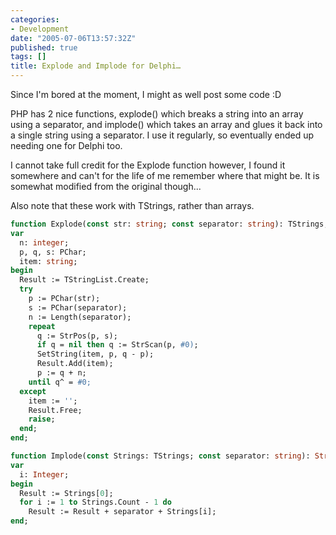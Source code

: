 ```yaml
---
categories:
- Development
date: "2005-07-06T13:57:32Z"
published: true
tags: []
title: Explode and Implode for Delphi…
---
```


Since I'm bored at the moment, I might as well post some code :D

PHP has 2 nice functions, explode() which breaks a string into an array
using a separator, and implode() which takes an array and glues it back
into a single string using a separator. I use it regularly, so
eventually ended up needing one for Delphi too.

I cannot take full credit for the Explode function however, I found it
somewhere and can't for the life of me remember where that might be. It
is somewhat modified from the original though...

Also note that these work with TStrings, rather than arrays.

```pascal
function Explode(const str: string; const separator: string): TStrings;
var
  n: integer;
  p, q, s: PChar;
  item: string;
begin
  Result := TStringList.Create;
  try
    p := PChar(str);
    s := PChar(separator);
    n := Length(separator);
    repeat
      q := StrPos(p, s);
      if q = nil then q := StrScan(p, #0);
      SetString(item, p, q - p);
      Result.Add(item);
      p := q + n;
    until q^ = #0;
  except
    item := '';
    Result.Free;
    raise;
  end;
end;
```

```pascal
function Implode(const Strings: TStrings; const separator: string): String;
var
  i: Integer;
begin
  Result := Strings[0];
  for i := 1 to Strings.Count - 1 do
    Result := Result + separator + Strings[i];
end;
```
